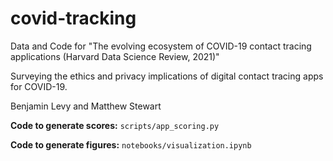 # covid-tracking

Data and Code for "The evolving ecosystem of COVID-19 contact tracing applications (Harvard Data Science Review, 2021)"

Surveying the ethics and privacy implications of digital contact tracing apps for COVID-19.

Benjamin Levy and Matthew Stewart

**Code to generate scores:** `scripts/app_scoring.py`

**Code to generate figures:** `notebooks/visualization.ipynb`
